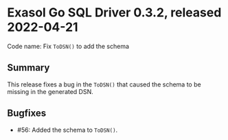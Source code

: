 # Exasol Go SQL Driver 0.3.2, released 2022-04-21

Code name: Fix `ToDSN()` to add the schema

## Summary

This release fixes a bug in the `ToDSN()` that caused the schema to be missing in the generated DSN.

## Bugfixes

* #56: Added the schema to `ToDSN()`.
